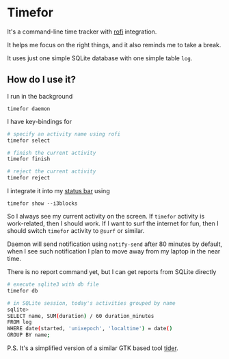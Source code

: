 # Timefor

It's a command-line time tracker with [rofi](https://github.com/davatorium/rofi) integration.

It helps me focus on the right things, and it also reminds me to take a break.

It uses just one simple SQLite database with one simple table `log`.

## How do I use it?
I run in the background
```
timefor daemon
```

I have key-bindings for
```sh
# specify an activity name using rofi
timefor select

# finish the current activity
timefor finish

# reject the current activity
timefor reject
```

I integrate it into my [status bar](https://github.com/vivien/i3blocks) using
```
timefor show --i3blocks
```

So I always see my current activity on the screen. If `timefor` activity is work-related, then I should work. If I want to surf the internet for fun, then I should switch `timefor` activity to `@surf` or similar.

Daemon will send notification using `notify-send` after 80 minutes by default, when I see such notification I plan to
move away from my laptop in the near time.

There is no report command yet, but I can get reports from SQLite directly
```sh
# execute sqlite3 with db file
timefor db

# in SQLite session, today's activities grouped by name
sqlite>
SELECT name, SUM(duration) / 60 duration_minutes
FROM log
WHERE date(started, 'unixepoch', 'localtime') = date()
GROUP BY name;
```

P.S. It's a simplified version of a similar GTK based tool [tider](https://github.com/naspeh/tider).
